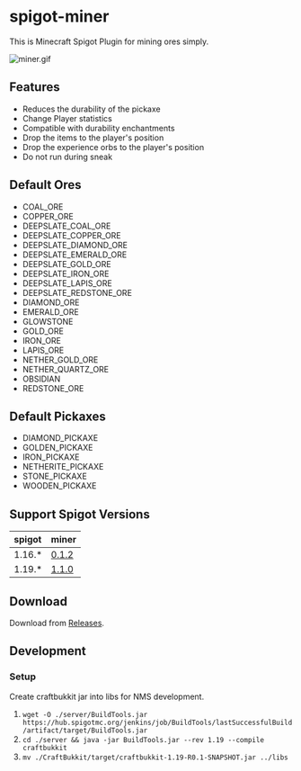 # spigot-miner

This is Minecraft Spigot Plugin for mining ores simply.

![miner.gif](https://github.com/m4kvn/spigot-miner/blob/master/assets/miner.gif?raw=true)

## Features

- Reduces the durability of the pickaxe
- Change Player statistics
- Compatible with durability enchantments
- Drop the items to the player's position
- Drop the experience orbs to the player's position
- Do not run during sneak

## Default Ores

- COAL_ORE
- COPPER_ORE
- DEEPSLATE_COAL_ORE
- DEEPSLATE_COPPER_ORE
- DEEPSLATE_DIAMOND_ORE
- DEEPSLATE_EMERALD_ORE
- DEEPSLATE_GOLD_ORE
- DEEPSLATE_IRON_ORE
- DEEPSLATE_LAPIS_ORE
- DEEPSLATE_REDSTONE_ORE
- DIAMOND_ORE
- EMERALD_ORE
- GLOWSTONE
- GOLD_ORE
- IRON_ORE
- LAPIS_ORE
- NETHER_GOLD_ORE
- NETHER_QUARTZ_ORE
- OBSIDIAN
- REDSTONE_ORE

## Default Pickaxes

- DIAMOND_PICKAXE
- GOLDEN_PICKAXE
- IRON_PICKAXE
- NETHERITE_PICKAXE
- STONE_PICKAXE
- WOODEN_PICKAXE

## Support Spigot Versions

| spigot | miner |
| :-- | :-- |
| 1.16.* | [0.1.2](https://github.com/m4kvn/spigot-miner/releases/tag/0.1.2) |
| 1.19.* | [1.1.0](https://github.com/m4kvn/spigot-miner/releases/tag/1.1.0) |

## Download

Download from [Releases](https://github.com/m4kvn/spigot-miner/releases).

## Development

### Setup

Create craftbukkit jar into libs for NMS development.

1. `wget -O ./server/BuildTools.jar https://hub.spigotmc.org/jenkins/job/BuildTools/lastSuccessfulBuild/artifact/target/BuildTools.jar`
2. `cd ./server && java -jar BuildTools.jar --rev 1.19 --compile craftbukkit`
3. `mv ./CraftBukkit/target/craftbukkit-1.19-R0.1-SNAPSHOT.jar ../libs`
